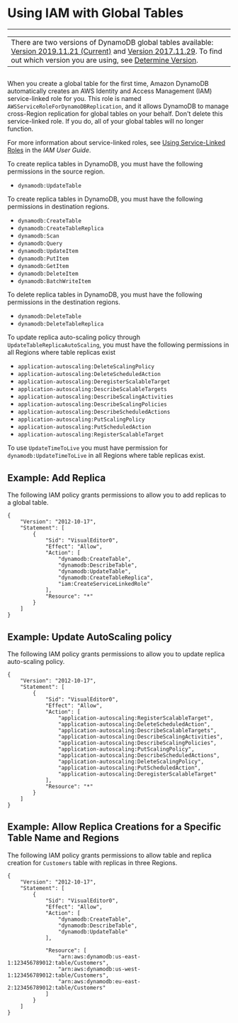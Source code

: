 # Using IAM with Global Tables<a name="V2gt_IAM"></a>


****  

|  | 
| --- |
| There are two versions of DynamoDB global tables available: [Version 2019\.11\.21 \(Current\)](globaltables.V2.md) and [Version 2017\.11\.29](globaltables.V1.md)\. To find out which version you are using, see [Determine Version](globaltables.DetermineVersion.md)\. | 

## <a name="V2globaltables_reqs_bestpractices.permissions-model"></a>

When you create a global table for the first time, Amazon DynamoDB automatically creates an AWS Identity and Access Management \(IAM\) service\-linked role for you\. This role is named `AWSServiceRoleForDynamoDBReplication`, and it allows DynamoDB to manage cross\-Region replication for global tables on your behalf\. Don't delete this service\-linked role\. If you do, all of your global tables will no longer function\.

For more information about service\-linked roles, see [Using Service\-Linked Roles](https://docs.aws.amazon.com/IAM/latest/UserGuide/using-service-linked-roles.html) in the *IAM User Guide*\.

To create replica tables in DynamoDB, you must have the following permissions in the source region\.
+ `dynamodb:UpdateTable`

To create replica tables in DynamoDB, you must have the following permissions in destination regions\.
+ `dynamodb:CreateTable`
+ `dynamodb:CreateTableReplica`
+ `dynamodb:Scan`
+ `dynamodb:Query`
+ `dynamodb:UpdateItem`
+ `dynamodb:PutItem`
+ `dynamodb:GetItem`
+ `dynamodb:DeleteItem`
+ `dynamodb:BatchWriteItem`

To delete replica tables in DynamoDB, you must have the following permissions in the destination regions\.
+ `dynamodb:DeleteTable`
+ `dynamodb:DeleteTableReplica`

To update replica auto\-scaling policy through `UpdateTableReplicaAutoScaling`, you must have the following permissions in all Regions where table replicas exist
+ `application-autoscaling:DeleteScalingPolicy`
+ `application-autoscaling:DeleteScheduledAction`
+ `application-autoscaling:DeregisterScalableTarget`
+ `application-autoscaling:DescribeScalableTargets`
+ `application-autoscaling:DescribeScalingActivities`
+ `application-autoscaling:DescribeScalingPolicies`
+ `application-autoscaling:DescribeScheduledActions`
+ `application-autoscaling:PutScalingPolicy`
+ `application-autoscaling:PutScheduledAction`
+ `application-autoscaling:RegisterScalableTarget`

To use `UpdateTimeToLive` you must have permission for `dynamodb:UpdateTimeToLive` in all Regions where table replicas exist\.

## Example: Add Replica<a name="V2access-policy-gt-example1"></a>

The following IAM policy grants permissions to allow you to add replicas to a global table\.

```
{
    "Version": "2012-10-17",
    "Statement": [
        {
            "Sid": "VisualEditor0",
            "Effect": "Allow",
            "Action": [
                "dynamodb:CreateTable",
                "dynamodb:DescribeTable",
                "dynamodb:UpdateTable",
                "dynamodb:CreateTableReplica",
                "iam:CreateServiceLinkedRole"
            ],
            "Resource": "*"
        }
    ]
}
```

## Example: Update AutoScaling policy<a name="V2access-policy-gt-example2"></a>

The following IAM policy grants permissions to allow you to update replica auto\-scaling policy\.

```
{
    "Version": "2012-10-17",
    "Statement": [
        {
            "Sid": "VisualEditor0",
            "Effect": "Allow",
            "Action": [
                "application-autoscaling:RegisterScalableTarget",
                "application-autoscaling:DeleteScheduledAction",
                "application-autoscaling:DescribeScalableTargets",
                "application-autoscaling:DescribeScalingActivities",
                "application-autoscaling:DescribeScalingPolicies",
                "application-autoscaling:PutScalingPolicy",
                "application-autoscaling:DescribeScheduledActions",
                "application-autoscaling:DeleteScalingPolicy",
                "application-autoscaling:PutScheduledAction",
                "application-autoscaling:DeregisterScalableTarget"
            ],
            "Resource": "*"
        }
    ]
}
```

## Example: Allow Replica Creations for a Specific Table Name and Regions<a name="V2access-policy-gt-example3"></a>

The following IAM policy grants permissions to allow table and replica creation for `Customers` table with replicas in three Regions\.

```
{
    "Version": "2012-10-17",
    "Statement": [
        {
            "Sid": "VisualEditor0",
            "Effect": "Allow",
            "Action": [
                "dynamodb:CreateTable",
                "dynamodb:DescribeTable",                
                "dynamodb:UpdateTable"
            ],
            
            "Resource": [
                "arn:aws:dynamodb:us-east-1:123456789012:table/Customers",
                "arn:aws:dynamodb:us-west-1:123456789012:table/Customers",
                "arn:aws:dynamodb:eu-east-2:123456789012:table/Customers"
            ]
        }
    ]
}
```